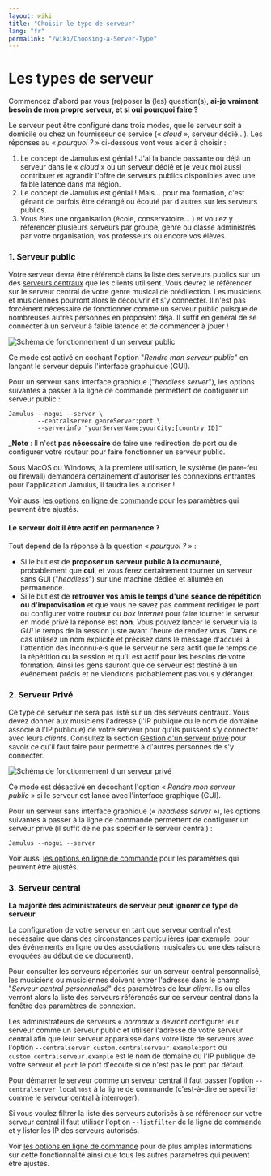 ```yaml
---
layout: wiki
title: "Choisir le type de serveur"
lang: "fr"
permalink: "/wiki/Choosing-a-Server-Type"
---
```


# Les types de serveur
<!-- Proposal for improvement see #45 -->
Commencez d'abord par vous (re)poser la (les) question(s), **ai-je vraiment besoin de mon propre serveur, et si oui pourquoi faire ?**

Le serveur peut être configuré dans trois modes, que le serveur soit à domicile ou chez un fournisseur de service (« _cloud_ », serveur dédié…). Les réponses au « _pourquoi ?_ » ci-dessous vont vous aider à choisir :
1. Le concept de Jamulus est génial ! J'ai la bande passante ou déjà un serveur dans le « _cloud_ » ou un serveur dédié et je veux moi aussi contribuer et agrandir l'offre de serveurs publics disponibles avec une faible latence dans ma région.
2. Le concept de Jamulus est génial ! Mais… pour ma formation, c'est gênant de parfois être dérangé ou écouté par d'autres sur les serveurs publics.
3. Vous êtes une organisation (école, conservatoire… ) et voulez y référencer plusieurs serveurs par groupe, genre ou classe administrés par votre organisation, vos professeurs ou encore vos élèves.
<!-- End of proposal -->

### 1. Serveur public
Votre serveur devra être référencé dans la liste des serveurs publics sur un des [serveurs centraux](Central-Servers) que les clients utilisent. Vous devrez le référencer sur le serveur central de votre genre musical de prédilection. Les musiciens et musiciennes pourront alors le découvrir et s'y connecter. Il n'est pas forcément nécessaire de fonctionner comme un serveur public puisque de nombreuses autres personnes en proposent déjà. Il suffit en général de se connecter à un serveur à faible latence et de commencer à jouer !

![Schéma de fonctionnement d'un serveur public](https://user-images.githubusercontent.com/9108457/100002427-d37da980-2dc4-11eb-9a22-ac575cf0d6bf.png)

Ce mode est activé en cochant l'option "_Rendre mon serveur public_" en lançant le serveur depuis l'interface graphuique (GUI).

Pour un serveur sans interface graphique ("_headless server_"), les options suivantes à passer à la ligne de commande permettent de configurer un serveur public :

~~~
Jamulus --nogui --server \
        --centralserver genreServer:port \
        --serverinfo "yourServerName;yourCity;[country ID]"
~~~

<!-- Proposal for improvement -->
_**Note** : Il n'est **pas nécessaire** de faire une redirection de port ou de configurer votre routeur pour faire fonctionner un serveur public.
<!-- Proposal for improvement In relation to #50 -->
Sous MacOS ou Windows, à la première utilisation, le système (le pare-feu ou firewall) demandera certainement d'autoriser les connexions entrantes pour l'application Jamulus, il faudra les autoriser !
<!-- End of proposal -->

Voir aussi [les options en ligne de commande](Command-Line-Options) pour les paramètres qui peuvent être ajustés.

<!-- Proposal for improvement In relation to #45 -->
#### Le serveur doit il être actif en permanence ?
Tout dépend de la réponse à la question « _pourquoi ?_ » :
* Si le but est de **proposer un serveur public à la comunauté**, probablement que **oui**, et vous ferez certainement tourner un serveur sans GUI ("_headless_") sur une machine dédiée et allumée en permanence.
* Si le but est de **retrouver vos amis le temps d'une séance de répétition ou d'improvisation** et que vous ne savez pas comment rediriger le port ou configurer votre routeur ou _box internet_ pour faire tourner le serveur en mode privé la réponse est **non**.
Vous pouvez lancer le serveur via la _GUI_ le temps de la session juste avant l'heure de rendez vous.
Dans ce cas utilisez un nom explicite et précisez dans le message d'accueil à l'attention des inconnu·e·s que le serveur ne sera actif que le temps de la répétition ou la session et qu'il est actif pour les besoins de votre formation. Ainsi les gens sauront que ce serveur est destiné à un événement précis et ne viendrons probablement pas vous y déranger.
<!-- End of proposal -->

### 2. Serveur Privé

Ce type de serveur ne sera pas listé sur un des serveurs centraux. Vous devez donner aux musiciens l'adresse (l'IP publique ou le nom de domaine associé à l'IP publique) de votre serveur pour qu'ils puissent s'y connecter avec leurs _clients_. Consultez la section [Gestion d'un serveur privé](Running-a-Private-Server) pour savoir ce qu'il faut faire pour permettre à d'autres personnes de s'y connecter.

![Schéma de fonctionnement d'un serveur privé](https://user-images.githubusercontent.com/9108457/100002706-3a02c780-2dc5-11eb-8c7c-816e0cc02ed6.png)

Ce mode est désactivé en décochant l'option « _Rendre mon serveur public_ » si le serveur est lancé avec l'interface graphique (GUI).

Pour un serveur sans interface graphique (« _headless server_ »), les options suivantes à passer à la ligne de commande permettent de configurer un serveur privé (il suffit de ne pas spécifier le serveur central) :

```shell
Jamulus --nogui --server
```

Voir aussi [les options en ligne de commande](Command-Line-Options) pour les paramètres qui peuvent être ajustés.

### 3. Serveur central
**La majorité des administrateurs de serveur peut ignorer ce type de serveur.**

La configuration de votre serveur en tant que serveur central n'est nécéssaire que dans des circonstances particulières (par exemple, pour des événements en ligne ou des associations musicales ou une des raisons évoquées au début de ce document).

Pour consulter les serveurs répertoriés sur un serveur central personnalisé, les musiciens ou musiciennes doivent entrer l'adresse dans le champ "_Serveur central personnalisé_" des paramètres de leur _client_.  Ils ou elles verront alors la liste des serveurs référencés sur ce serveur central dans la fenêtre des paramètres de connexion.

Les administrateurs de serveurs « _normaux_ » devront configurer leur serveur comme un serveur public et utiliser l'adresse de votre serveur central afin que leur serveur apparaisse dans votre liste de serveurs avec l'option `--centralserver custom.centralserveur.example:port` où `custom.centralserveur.example` est le nom de domaine ou l'IP publique de votre serveur et `port` le port d'écoute si ce n'est pas le port par défaut.

Pour démarrer le serveur comme un serveur central il faut passer l'option `--centralserver localhost` à la ligne de commande (c'est-à-dire se spécifier comme le serveur central à interroger).

Si vous voulez filtrer la liste des serveurs autorisés à se référencer sur votre serveur central il faut utiliser l'option `--listfilter` de la ligne de commande et y lister les IP des serveurs autorisés.

Voir [les options en ligne de commande](Command-Line-Options) pour de plus amples informations sur cette fonctionnalité ainsi que tous les autres paramètres qui peuvent être ajustés.
